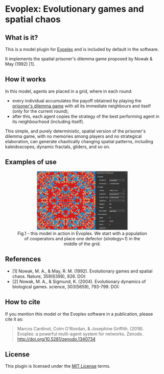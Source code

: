 # Evoplex: Evolutionary games and spatial chaos

## What is it?

This is a model plugin for [Evoplex](https://evoplex.org) and is included by default in the software.

It implements the spatial prisoner's dilemma game proposed by Nowak & May (1992) [1].

## How it works

In this model, agents are placed in a grid, where in each round:
- every individual accumulates the payoff obtained by playing the [prisoner's dilemma game](https://en.wikipedia.org/wiki/Prisoner%27s_dilemma) with all its immediate neighbours and itself (only for the current round);
- after this, each agent copies the strategy of the best performing agent in its neighbourhood (including itself).

This simple, and purely deterministic, spatial version of the prisoner's dilemma game, with no memories among players and no strategical elaboration, can generate chaotically changing spatial patterns, including kaleidoscopes, dynamic fractals, gliders, and so on.

## Examples of use

<figure align="center">
  <img src="example.jpg" alt="Example" width="70%">
  <figcaption>Fig.1 - this model in action in Evoplex. We start with a population of cooperators and place one defector (<i>strategy=1</i>) in the middle of the grid.</figcaption>
</figure>

## References
- [1] Nowak, M. A., & May, R. M. (1992). Evolutionary games and spatial chaos. Nature, 359(6398), 826. DOI: [](http://dx.doi.org/10.1038/359826a0)
- [2] Nowak, M. A., & Sigmund, K. (2004). Evolutionary dynamics of biological games. science, 303(5659), 793-799. DOI: [](https://doi.org/10.1126/science.1093411)

## How to cite
If you mention this model or the Evoplex software in a publication, please cite it as:

> Marcos Cardinot, Colm O'Riordan, & Josephine Griffith. (2018). Evoplex: a powerful multi-agent system for networks. Zenodo. http://doi.org/10.5281/zenodo.1340734

## License
This plugin is licensed under the [MIT License](https://opensource.org/licenses/MIT) terms.
